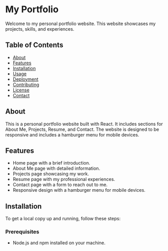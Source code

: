 # My Portfolio

Welcome to my personal portfolio website. This website showcases my projects, skills, and experiences.

## Table of Contents

- [About](#about)
- [Features](#features)
- [Installation](#installation)
- [Usage](#usage)
- [Deployment](#deployment)
- [Contributing](#contributing)
- [License](#license)
- [Contact](#contact)

## About

This is a personal portfolio website built with React. It includes sections for About Me, Projects, Resume, and Contact. The website is designed to be responsive and includes a hamburger menu for mobile devices.

## Features

- Home page with a brief introduction.
- About Me page with detailed information.
- Projects page showcasing my work.
- Resume page with my professional experiences.
- Contact page with a form to reach out to me.
- Responsive design with a hamburger menu for mobile devices.

## Installation

To get a local copy up and running, follow these steps:

### Prerequisites

- Node.js and npm installed on your machine.


